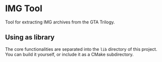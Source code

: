 # IMG Tool
Tool for extracting IMG archives from the GTA Trilogy.

## Using as library
The core functionalities are separated into the `lib` directory of this project.
You can build it yourself, or include it as a CMake subdirectory.

